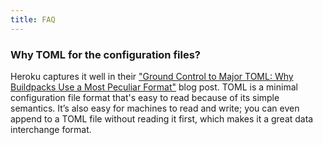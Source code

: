 ```yaml
---
title: FAQ
---
```


### Why TOML for the configuration files?

Heroku captures it well in their ["Ground Control to Major TOML: Why Buildpacks Use a Most Peculiar Format"](https://blog.heroku.com/why-buildpacks-use-toml) blog post. TOML is a minimal configuration file format that's easy to read because of its simple semantics. It’s also easy for machines to read and write; you can even append to a TOML file without reading it first, which makes it a great data interchange format.
